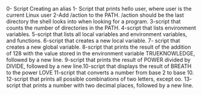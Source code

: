 0- Script Creating an alias
1- Script that prints hello user, where user is the current Linux user
2-Add /action to the PATH. /action should be the last directory the shell looks into when looking for a program.
3-script that counts the number of directories in the PATH.
4-script that lists environment variables.
5-script that lists all local variables and environment variables, and functions.
6-script that creates a new local variable.
7- script that creates a new global variable.
8-script that prints the result of the addition of 128 with the value stored in the environment variable TRUEKNOWLEDGE, followed by a new line.
9-script that prints the result of POWER divided by DIVIDE, followed by a new line.10-script that displays the result of BREATH to the power LOVE
11-script that converts a number from base 2 to base 10.
12-script that prints all possible combinations of two letters, except oo.
13- script that prints a number with two decimal places, followed by a new line.
